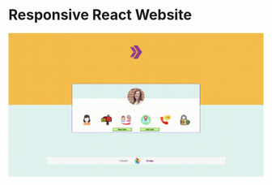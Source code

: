 # Responsive React Website
![alt-text](https://github.com/isasumer/react_add_random_user/blob/main/src/assets/screen-capture%20(1).gif)
